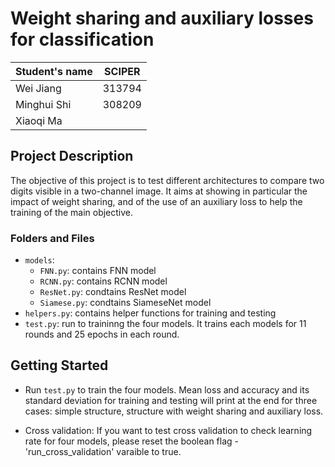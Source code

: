 # Weight sharing and auxiliary losses for classification
| Student's name | SCIPER |
| -------------- | ------ |
| Wei Jiang | 313794  |
| Minghui Shi | 308209 |
| Xiaoqi Ma | |

## Project Description
The objective of this project is to test different architectures to compare two digits visible in a two-channel image. It aims at showing in particular the impact of weight sharing, and of the use of an auxiliary loss to help the training of the main objective.


### Folders and Files
- `models`:
  - `FNN.py`: contains FNN model
  - `RCNN.py`: contains RCNN model
  - `ResNet.py`: condtains ResNet model
  - `Siamese.py`: condtains SiameseNet model
- `helpers.py`: contains helper functions for training and testing
- `test.py`: run to traininng the four models. It trains each models for 11 rounds and 25 epochs in each round.  


  
## Getting Started
- Run `test.py` to train the four models. Mean loss and accuracy and its standard deviation for training and testing will print at the end for three cases: simple structure, structure with weight sharing and auxiliary loss.  

- Cross validation: If you want to test cross validation to check learning rate for four models, please reset the boolean flag - 'run_cross_validation' varaible to true. 


